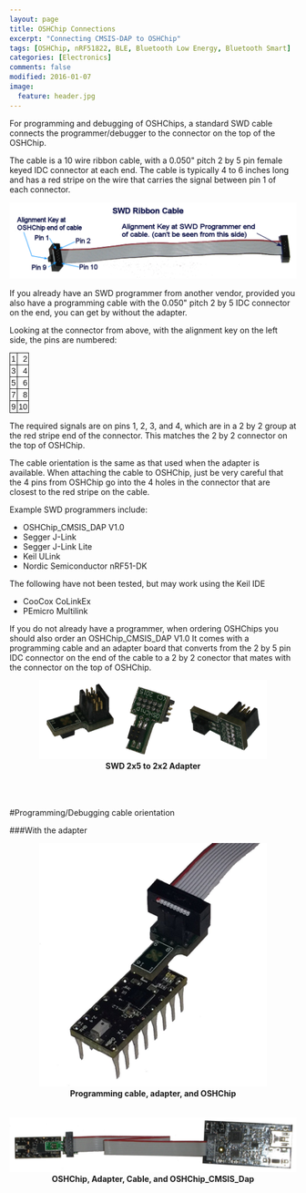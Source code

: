```yaml
---
layout: page
title: OSHChip Connections
excerpt: "Connecting CMSIS-DAP to OSHChip"
tags: [OSHChip, nRF51822, BLE, Bluetooth Low Energy, Bluetooth Smart]
categories: [Electronics]
comments: false
modified: 2016-01-07
image:
  feature: header.jpg
---
```


For programming and debugging of OSHChips, a standard SWD cable connects
the programmer/debugger to the connector on the top of the OSHChip.

The cable is a 10 wire ribbon cable, with a 0.050" pitch 2&nbsp;by&nbsp;5 pin
female keyed IDC connector at each end. The cable is typically 4 to 6 inches
long and has a red stripe on the wire that carries the signal between pin 1 of
each connector.

![SWD Ribbon Cable](/images/Labeled_Cable.png)

If you already have an SWD programmer from another vendor, provided
you also have a programming cable with the 0.050" pitch
2&nbsp;by&nbsp;5 IDC connector on the end, you can get by without the
adapter.

Looking at the connector from above, with the alignment key on the
left side, the pins are numbered:

<style type="text/css">
.tg  {border-collapse:collapse;border-spacing:0;width:45px}
.tg td{font-family:Arial, sans-serif;font-size:14px;padding:2px 2px;border-style:solid;border-width:1px;overflow:hidden;word-break:normal;text-align:right}
.tg th{font-family:Arial, sans-serif;font-size:14px;font-weight:normal;padding:10px 5px;border-style:solid;border-width:1px;overflow:hidden;word-break:normal;}
.tg .tg-yw4l{vertical-align:top}
</style>
<table class="tg">
  <tr>
    <td class="tg-031e">1</td>
    <td class="tg-031e">2</td>
  </tr>
  <tr>
    <td class="tg-031e">3</td>
    <td class="tg-031e">4</td>
  </tr>
  <tr>
    <td class="tg-yw4l">5</td>
    <td class="tg-yw4l">6</td>
  </tr>
  <tr>
    <td class="tg-yw4l">7</td>
    <td class="tg-yw4l">8</td>
  </tr>
  <tr>
    <td class="tg-yw4l">9</td>
    <td class="tg-yw4l">10</td>
  </tr>
</table>

The required signals are on pins 1, 2, 3, and 4, which are in
a 2&nbsp;by&nbsp;2 group at the red stripe end of the connector.
This matches the 2&nbsp;by&nbsp;2 connector on the top of OSHChip.

The cable
orientation is the same as that used when the adapter is available.
When attaching the cable to OSHChip, just be very careful that the 4
pins from OSHChip go into the 4 holes in the connector that are
closest to the red stripe on the cable.

Example SWD programmers include:

* OSHChip_CMSIS_DAP V1.0
* Segger J-Link
* Segger J-Link Lite
* Keil ULink
* Nordic Semiconductor nRF51-DK

The following have not been tested, but may work using the Keil IDE

* CooCox CoLinkEx
* PEmicro Multilink

If you do not already have a programmer, when ordering OSHChips you
should also order an OSHChip_CMSIS_DAP V1.0  It comes with a programming
cable and an adapter board that converts from the 2&nbsp;by&nbsp;5 pin
IDC connector on the end of the cable to a 2&nbsp;by&nbsp;2 conector
that mates with the connector on the top of OSHChip.

<center>
<img src="/images/SWD_2x5_to_2x2_Adapter.png" width="400"><br>
<b>SWD 2x5 to 2x2 Adapter</b>
</center>

<br>
<br>
<br>

#Programming/Debugging cable orientation

###With the adapter

<center>
<img src="/images/Cable_Adapter_and_OSHChip.jpg" width="400"><br>
<b>Programming cable, adapter, and OSHChip</b>
</center>
<br>
<br>
<center>
<img src="/images/OSHChip_adapter_DAP.jpg" width="600"><br>
<b>OSHChip, Adapter, Cable, and OSHChip_CMSIS_Dap</b>
</center>
